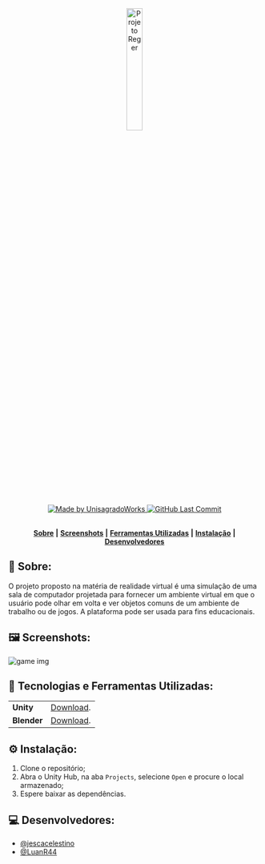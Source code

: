 <div align="center">
   <img alt="Projeto Reger" src="https://cdn.2rscms.com.br/uploads/2008/logotipos/unisagrado/png/unisagrado-png-cor.jpg" width="25%"/>
</div>
<br/>
<div align="center">
   <a href="https://github.com/UnisagradoWorks">
      <img alt="Made by UnisagradoWorks" src="https://img.shields.io/badge/made%20by-UnisagradoWorks-yellow">
   </a>
   <a href="https://github.com/UnisagradoWorks/projeto-reger/commits/main">
      <img alt="GitHub Last Commit" src="https://img.shields.io/github/last-commit/UnisagradoWorks/room-pc">
   </a>
</div>
</br>
<div align="center">

[**Sobre**](#-sobre) **|**
[**Screenshots**](#%EF%B8%8F-screenshots) **|**
[**Ferramentas Utilizadas**](#-tecnologias-e-ferramentas-utilizadas) **|**
[**Instalação**](#%EF%B8%8F-instala%C3%A7%C3%A3o) **|**
[**Desenvolvedores**](#-desenvolvedores)

</div>

## 📝 Sobre:
O projeto proposto na matéria de realidade virtual é uma simulação de uma sala de computador projetada para fornecer um ambiente virtual em que o usuário pode olhar em volta e ver objetos comuns de um ambiente de trabalho ou de jogos. A plataforma pode ser usada para fins educacionais.

## 🖼️ Screenshots:

<img src="" alt="game img" />

## 💾 Tecnologias e Ferramentas Utilizadas:

<table>
  <tbody>
    <tr>
      <td style="font-weight: bold">Unity</td>
      <td>
        <a href="https://unity.com" target="_blank">Download</a>.
      </td>
    </tr>
    <tr>
      <td style="font-weight: bold">Blender</td>
      <td>
        <a href="https://www.blender.org/" target="_blank">Download</a>.
      </td>
    </tr>
  </tbody>
</table>

## ⚙️ Instalação:
1. Clone o repositório;
2. Abra o Unity Hub, na aba `Projects`, selecione `Open` e procure o local armazenado;
3. Espere baixar as dependências.

## 💻 Desenvolvedores:

- [@jescacelestino](https://github.com/jescacelestino)
- [@LuanR44](https://github.com/LuanR44)
